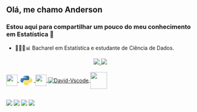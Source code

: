 ## Olá, me chamo Anderson
### Estou aqui para compartilhar um pouco do meu conhecimento em Estatística 👋

- 🧙🏾‍♂️📊 Bacharel em Estatística e estudante de Ciência de Dados.
<div align="center">
  <a href="https://github.com/asantos20">
  <img height="180em" src="https://github-readme-stats.vercel.app/api?username=asantos20&show_icons=true&theme=cobalt&include_all_commits=true&count_private=true"/>
  <img height="180em" src="https://github-readme-stats.vercel.app/api/top-langs/?username=asantos20&layout=compact&langs_count=7&theme=cobalt"/>
</div>
 
<div style="display: inline_block"><br>
  <img align="center" height="30" width="30" src="https://img.icons8.com/ultraviolet/40/000000/registered-trademark.png">
  <img align="center" alt="David-Python" height="30" width="40" src="https://raw.githubusercontent.com/devicons/devicon/master/icons/python/python-original.svg">
  <img align="center" height="30" width="30" src="https://img.icons8.com/color/48/000000/power-bi.png"/>
  <img align="center" alt="David-Vscode" height="30" width="40" src="https://cdn.jsdelivr.net/gh/devicons/devicon/icons/vscode/vscode-original.svg" />
  <img align="center" height="45" width="45" src="https://img.icons8.com/plasticine/100/000000/github.png"/>

  </div>
  
##

<div> 
  <a href="https://instagram.com/ianderson79" target="_blank"><img src="https://img.shields.io/badge/-Instagram-%23E4405F?style=for-the-badge&logo=instagram&logoColor=white" target="_blank"></a>
 <a href="https://discord.gg/#" target="_blank"><img src="https://img.shields.io/badge/Discord-7289DA?style=for-the-badge&logo=discord&logoColor=white" target="_blank"></a> 
  <a href = "mailto:anderson.santos7979@gmail.com"><img src="https://img.shields.io/badge/-Gmail-%23333?style=for-the-badge&logo=gmail&logoColor=white" target="_blank"></a>
  <a href="https://www.linkedin.com/in/anderson-santos-90258b19b/" target="_blank"><img src="https://img.shields.io/badge/-LinkedIn-%230077B5?style=for-the-badge&logo=linkedin&logoColor=white" target="_blank"></a> 
  
</div>
